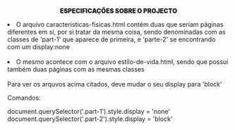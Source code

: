 <p style="text-align: center; font-weight: 900">ESPECIFICAÇÕES SOBRE O PROJECTO</p>

<li>O arquivo caracteristicas-fisicas.html contém duas que seriam páginas diferentes em sí, por si tratar
da mesma coisa, sendo denominadas com as classes de 'part-1' que aparece de primeira, e 'parte-2' se encontrando
com um display:none</li>
<br>
<li>O mesmo acontece com o arquivo estilo-de-vida.html, sendo que possui também duas páginas com as mesmas classes</li>
<br>
Para ver os arquvos acima citados, deve mudar o seu display para 'block'

Comandos:

document.querySelector('.part-1').style.display = 'none'
document.querySelector('.part-2').style.display = 'block'